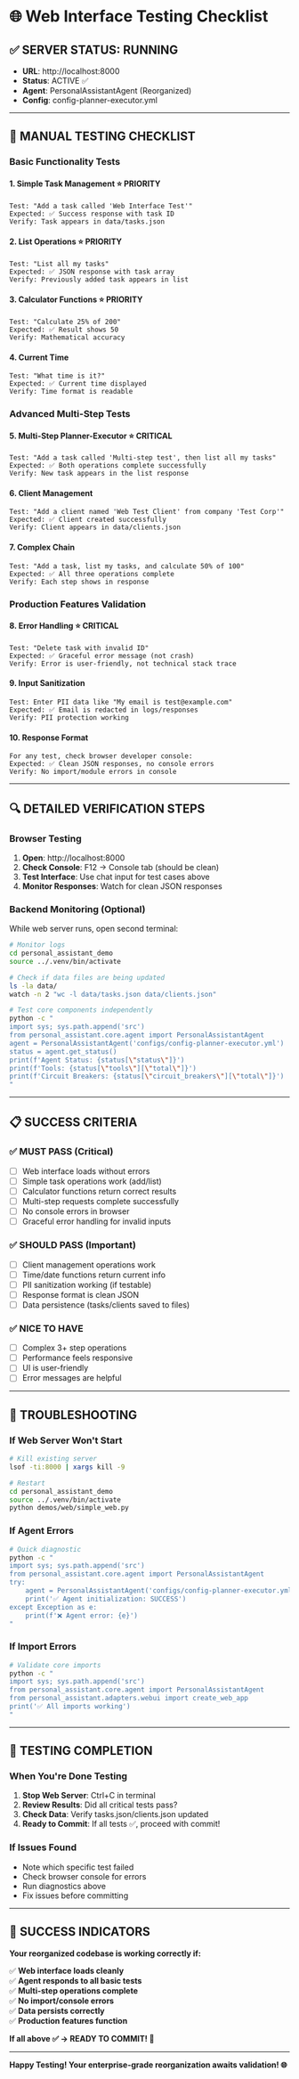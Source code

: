 # 🌐 Web Interface Testing Checklist

## ✅ SERVER STATUS: RUNNING
- **URL**: http://localhost:8000  
- **Status**: ACTIVE ✅
- **Agent**: PersonalAssistantAgent (Reorganized)
- **Config**: config-planner-executor.yml

---

## 🧪 MANUAL TESTING CHECKLIST

### **Basic Functionality Tests**

#### 1. **Simple Task Management** ⭐ PRIORITY
```
Test: "Add a task called 'Web Interface Test'"
Expected: ✅ Success response with task ID
Verify: Task appears in data/tasks.json
```

#### 2. **List Operations** ⭐ PRIORITY  
```
Test: "List all my tasks"
Expected: ✅ JSON response with task array
Verify: Previously added task appears in list
```

#### 3. **Calculator Functions** ⭐ PRIORITY
```
Test: "Calculate 25% of 200" 
Expected: ✅ Result shows 50
Verify: Mathematical accuracy
```

#### 4. **Current Time** 
```
Test: "What time is it?"
Expected: ✅ Current time displayed
Verify: Time format is readable
```

### **Advanced Multi-Step Tests**

#### 5. **Multi-Step Planner-Executor** ⭐ CRITICAL
```
Test: "Add a task called 'Multi-step test', then list all my tasks"
Expected: ✅ Both operations complete successfully  
Verify: New task appears in the list response
```

#### 6. **Client Management**
```
Test: "Add a client named 'Web Test Client' from company 'Test Corp'"
Expected: ✅ Client created successfully
Verify: Client appears in data/clients.json
```

#### 7. **Complex Chain**
```
Test: "Add a task, list my tasks, and calculate 50% of 100"
Expected: ✅ All three operations complete
Verify: Each step shows in response
```

### **Production Features Validation**

#### 8. **Error Handling** ⭐ CRITICAL
```
Test: "Delete task with invalid ID"
Expected: ✅ Graceful error message (not crash)
Verify: Error is user-friendly, not technical stack trace
```

#### 9. **Input Sanitization** 
```
Test: Enter PII data like "My email is test@example.com"
Expected: ✅ Email is redacted in logs/responses
Verify: PII protection working
```

#### 10. **Response Format**
```
For any test, check browser developer console:
Expected: ✅ Clean JSON responses, no console errors
Verify: No import/module errors in console
```

---

## 🔍 DETAILED VERIFICATION STEPS

### **Browser Testing**
1. **Open**: http://localhost:8000
2. **Check Console**: F12 → Console tab (should be clean)
3. **Test Interface**: Use chat input for test cases above  
4. **Monitor Responses**: Watch for clean JSON responses

### **Backend Monitoring** (Optional)
While web server runs, open second terminal:
```bash
# Monitor logs
cd personal_assistant_demo
source ../.venv/bin/activate

# Check if data files are being updated
ls -la data/
watch -n 2 "wc -l data/tasks.json data/clients.json"

# Test core components independently  
python -c "
import sys; sys.path.append('src')
from personal_assistant.core.agent import PersonalAssistantAgent
agent = PersonalAssistantAgent('configs/config-planner-executor.yml')
status = agent.get_status()
print(f'Agent Status: {status[\"status\"]}')
print(f'Tools: {status[\"tools\"][\"total\"]}')
print(f'Circuit Breakers: {status[\"circuit_breakers\"][\"total\"]}')
"
```

---

## 📋 SUCCESS CRITERIA

### **✅ MUST PASS (Critical)**
- [ ] Web interface loads without errors
- [ ] Simple task operations work (add/list)
- [ ] Calculator functions return correct results  
- [ ] Multi-step requests complete successfully
- [ ] No console errors in browser
- [ ] Graceful error handling for invalid inputs

### **✅ SHOULD PASS (Important)** 
- [ ] Client management operations work
- [ ] Time/date functions return current info
- [ ] PII sanitization working (if testable)
- [ ] Response format is clean JSON
- [ ] Data persistence (tasks/clients saved to files)

### **✅ NICE TO HAVE**
- [ ] Complex 3+ step operations
- [ ] Performance feels responsive  
- [ ] UI is user-friendly
- [ ] Error messages are helpful

---

## 🚨 TROUBLESHOOTING

### **If Web Server Won't Start**
```bash
# Kill existing server
lsof -ti:8000 | xargs kill -9

# Restart  
cd personal_assistant_demo
source ../.venv/bin/activate
python demos/web/simple_web.py
```

### **If Agent Errors**
```bash  
# Quick diagnostic
python -c "
import sys; sys.path.append('src')
from personal_assistant.core.agent import PersonalAssistantAgent
try:
    agent = PersonalAssistantAgent('configs/config-planner-executor.yml')
    print('✅ Agent initialization: SUCCESS')
except Exception as e:
    print(f'❌ Agent error: {e}')
"
```

### **If Import Errors**
```bash
# Validate core imports
python -c "
import sys; sys.path.append('src')
from personal_assistant.core.agent import PersonalAssistantAgent
from personal_assistant.adapters.webui import create_web_app
print('✅ All imports working')
"
```

---

## 🎯 TESTING COMPLETION

### **When You're Done Testing**
1. **Stop Web Server**: Ctrl+C in terminal
2. **Review Results**: Did all critical tests pass?
3. **Check Data**: Verify tasks.json/clients.json updated
4. **Ready to Commit**: If all tests ✅, proceed with commit!

### **If Issues Found**
- Note which specific test failed
- Check browser console for errors
- Run diagnostics above  
- Fix issues before committing

---

## 🎉 SUCCESS INDICATORS

**Your reorganized codebase is working correctly if:**

✅ **Web interface loads cleanly**  
✅ **Agent responds to all basic tests**  
✅ **Multi-step operations complete**  
✅ **No import/console errors**  
✅ **Data persists correctly**  
✅ **Production features function**  

**If all above ✅ → READY TO COMMIT! 🚀**

---

**Happy Testing! Your enterprise-grade reorganization awaits validation! 🌐**
